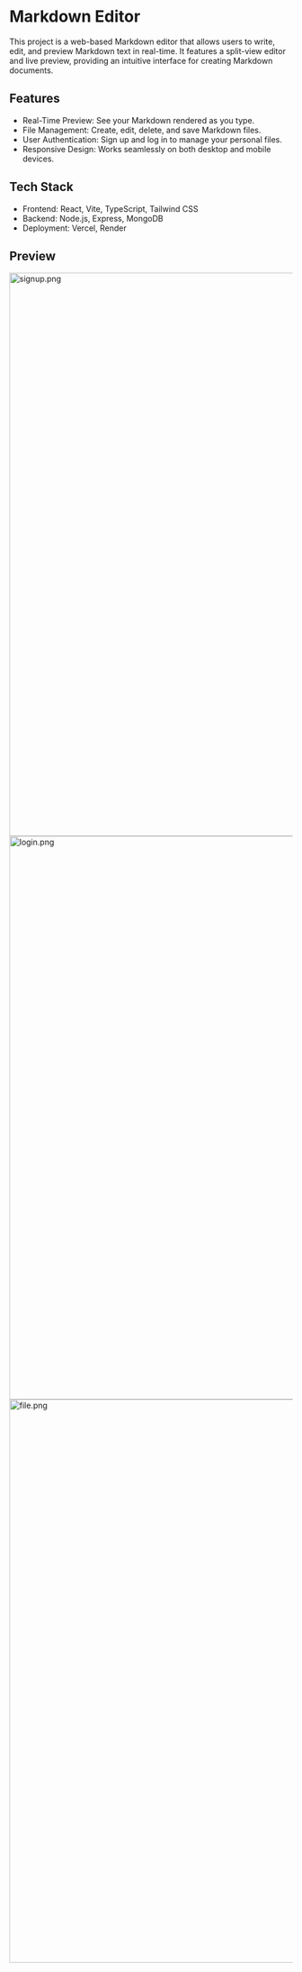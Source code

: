 # Markdown Editor

This project is a web-based Markdown editor that allows users to write, edit, and preview Markdown text in real-time. It features a split-view editor and live preview, providing an intuitive interface for creating Markdown documents.

## Features

- Real-Time Preview: See your Markdown rendered as you type.
- File Management: Create, edit, delete, and save Markdown files.
- User Authentication: Sign up and log in to manage your personal files.
- Responsive Design: Works seamlessly on both desktop and mobile devices.

## Tech Stack

- Frontend: React, Vite, TypeScript, Tailwind CSS
- Backend: Node.js, Express, MongoDB
- Deployment: Vercel, Render

## Preview
<img width="1000" alt="signup.png" src="/frontend/public/signupPreview.png">
<img width="1000" alt="login.png" src="/frontend/public/loginPreview.png">
<img width="1000" alt="file.png" src="/frontend/public/filePreview.png">
